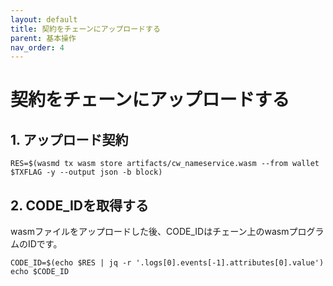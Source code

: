 ```yaml
---
layout: default
title: 契約をチェーンにアップロードする
parent: 基本操作
nav_order: 4
---
```


# 契約をチェーンにアップロードする

## 1. アップロード契約

```
RES=$(wasmd tx wasm store artifacts/cw_nameservice.wasm --from wallet $TXFLAG -y --output json -b block)
```

## 2. CODE_IDを取得する

wasmファイルをアップロードした後、CODE_IDはチェーン上のwasmプログラムのIDです。

```
CODE_ID=$(echo $RES | jq -r '.logs[0].events[-1].attributes[0].value')
echo $CODE_ID
```
